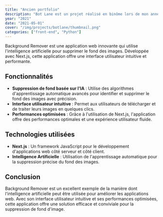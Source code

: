 ```yaml
---
title: "Ancien portfolio"
description: "Bot Lane est un projet réalisé en binôme lors de mon année de première au lycée. Ce projet consistait en la création d'un bot Discord, ainsi que d'un site web pour le présenter. Le bot que nous avons créé avait pour but d'automatiser certaines taches sur le serveur Discord auquel il était associé, telles que la modération des messages, il permettait également de jouer à de petits jeux ou créer des équipes aléatoires par exemple."
year: "2021"
date: "2021-05-01"
cover: "/img/projects/botlane/thumbnail.png"
categories: ["front-end", "Python"] 
---
```


Background Remover est une application web innovante qui utilise l'intelligence artificielle pour supprimer le fond des images. Développée avec Next.js, cette application offre une interface utilisateur intuitive et performante.

## Fonctionnalités

- **Suppression de fond basée sur l'IA** : Utilise des algorithmes d'apprentissage automatique avancés pour identifier et supprimer le fond des images avec précision.
- **Interface utilisateur intuitive** : Permet aux utilisateurs de télécharger et de traiter leurs images en quelques clics.
- **Performances optimisées** : Grâce à l'utilisation de Next.js, l'application offre des performances optimales et une expérience utilisateur fluide.

## Technologies utilisées

- **Next.js** : Un framework JavaScript pour le développement d'applications web côté serveur et côté client.
- **Intelligence Artificielle**  : Utilisation de l'apprentissage automatique pour la suppression précise du fond des images.

## Conclusion

Background Remover est un excellent exemple de la manière dont l'intelligence artificielle peut être utilisée pour améliorer les applications web. Avec son interface utilisateur intuitive et ses performances optimisées, cette application offre une solution efficace et conviviale pour la suppression de fond d'image.
